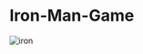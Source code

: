# Iron-Man-Game
![iron](https://user-images.githubusercontent.com/74890960/117573643-b9c3ea80-b0f6-11eb-813c-850fbbccb8c7.png)
